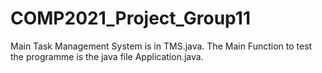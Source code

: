 # COMP2021_Project_Group11
Main Task Management System is in TMS.java.
The Main Function to test the programme is the java file Application.java.
